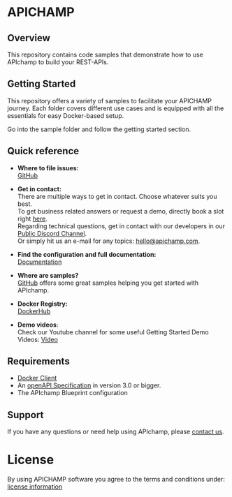 # APICHAMP

## Overview
This repository contains code samples that demonstrate how to use APIchamp to build your REST-APIs.

## Getting Started

This repository offers a variety of samples to facilitate your APICHAMP journey.
Each folder covers different use cases and is equipped with all the essentials for easy Docker-based setup.

Go into the sample folder and follow the getting started section.

## Quick reference

- **Where to file issues:**<br>
  [GitHub](https://github.com/apichamp-solutions/apichamp-samples/issues)<br>

- **Get in contact:**<br>
  There are multiple ways to get in contact. Choose whatever suits you best. <br>
  To get business related answers or request a demo, directly book a slot right [here](https://calendly.com/it-eleven/apichamp-online-meeting).<br>
  Regarding technical questions, get in contact with our developers in our [Public Discord Channel](https://discord.gg/5guHjSca).<br>
  Or simply hit us an e-mail for any topics: [hello@apichamp.com](mailto://hello@apichamp.com).<br>

- **Find the configuration and full documentation:**<br>
  [Documentation](https://doc.apichamp.com/)<br>

- **Where are samples?**<br>
  [GitHub](https://github.com/apichamp-solutions/apichamp-samples) offers some great samples helping you get started with APIchamp.<br>

- **Docker Registry:** <br>
  [DockerHub](https://hub.docker.com/repository/docker/apichamp/apichamp-core)<br>

- **Demo videos**:<br>
  Check our Youtube channel for some useful Getting Started Demo Videos:  [Video](https://www.youtube.com/watch?v=0yJySdx6PRQ)<br>

## Requirements

- [Docker Client](https://docs.docker.com/get-started/overview/)
- An [openAPI Specification](https://oai.github.io/Documentation/) in version 3.0 or bigger.
- The APIchamp Blueprint configuration


## Support

If you have any questions or need help using APIchamp, please [contact us](https://www.apichamp.com/contact).

# License

By using APICHAMP software you agree to the terms and conditions under: [license information](https://www.apichamp.com/terms)